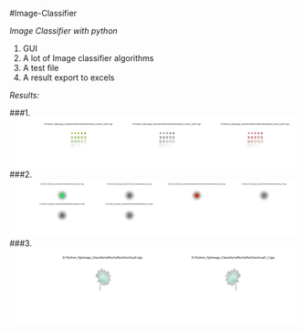 #Image-Classifier

 *Image Classifier with python*

1. GUI 
2. A lot of Image classifier algorithms
3. A test file
4. A result export to excels 

*Results:*

###1.
![image](https://github.com/LongJDoing/Python/blob/master/Image%20Classifier/Version_1.1/src/result/re/1/sequence_texture/similar_shape/077_0.png)
###2.
![image](https://github.com/LongJDoing/Python/blob/master/Image%20Classifier/Version_1.1/src/result/re/1/trainer_cluster/%E5%9B%BE%E8%85%BE/0_0.png)
###3.
![image](https://github.com/LongJDoing/Python/blob/master/Image%20Classifier/Version_1.1/src/result/re/1/single_texture/mirror/021_0.png)
